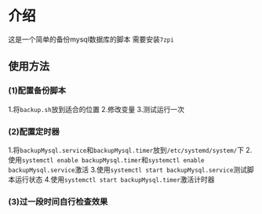 # 介绍

这是一个简单的备份mysql数据库的脚本
需要安装`7zpi`

## 使用方法

### (1)配置备份脚本

1.将`backup.sh`放到适合的位置
2.修改变量
3.测试运行一次

### (2)配置定时器

1.将`backupMysql.service`和`backupMysql.timer`放到`/etc/systemd/system/`下
2.使用`systemctl enable backupMysql.timer`和`systemctl enable backupMysql.service`激活
3.使用`systemctl start backupMysql.service`测试脚本运行状态
4.使用`systemctl start backupMysql.timer`激活计时器

### (3)过一段时间自行检查效果
